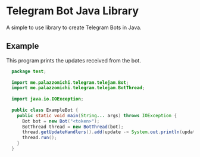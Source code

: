 # Telegram Bot Java Library
A simple to use library to create Telegram Bots in Java.

## Example
This program prints the updates received from the bot.
```java
  package test;
  
  import me.palazzomichi.telegram.telejam.Bot;
  import me.palazzomichi.telegram.telejam.BotThread;
  
  import java.io.IOException;
  
  public class ExampleBot {
    public static void main(String... args) throws IOException {
      Bot bot = new Bot("<token>");
      BotThread thread = new BotThread(bot);
      thread.getUpdateHandlers().add(update -> System.out.println(update.toJson()));
      thread.run();
    }
  }
```
